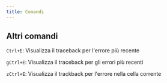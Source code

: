 ```yaml
---
title: Comandi
---
```


## Altri comandi

`Ctrl+E`: Visualizza il traceback per l'errore più recente

`gCtrl+E`: Visualizza il traceback per gli errori più recenti

`zCtrl+E`: Visualizza il trackback per l'errore nella cella corrente

